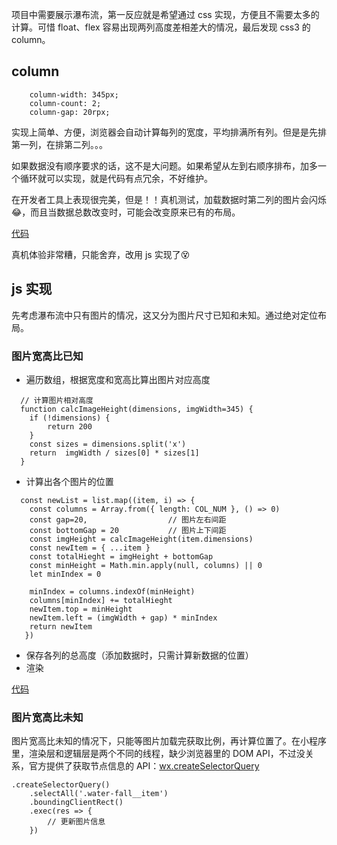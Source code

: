 
项目中需要展示瀑布流，第一反应就是希望通过 css 实现，方便且不需要太多的计算。可惜 float、flex 容易出现两列高度差相差大的情况，最后发现 css3 的 column。

## column

```
    column-width: 345px;
    column-count: 2;
    column-gap: 20rpx;
```

实现上简单、方便，浏览器会自动计算每列的宽度，平均排满所有列。但是是先排第一列，在排第二列。。。

如果数据没有顺序要求的话，这不是大问题。如果希望从左到右顺序排布，加多一个循环就可以实现，就是代码有点冗余，不好维护。

在开发者工具上表现很完美，但是！！真机测试，加载数据时第二列的图片会闪烁😂，而且当数据总数改变时，可能会改变原来已有的布局。

[代码](https://github.com/lerhxx/practice/tree/master/miniProgram/Taro/myApp/src/pages/water-fall/column)

真机体验非常糟，只能舍弃，改用 js 实现了😵

## js 实现

先考虑瀑布流中只有图片的情况，这又分为图片尺寸已知和未知。通过绝对定位布局。

### 图片宽高比已知
- 遍历数组，根据宽度和宽高比算出图片对应高度

```
  // 计算图片相对高度
  function calcImageHeight(dimensions, imgWidth=345) {
    if (!dimensions) {
        return 200
    }
    const sizes = dimensions.split('x')
    return  imgWidth / sizes[0] * sizes[1]
  }
```

- 计算出各个图片的位置

```
  const newList = list.map((item, i) => {
    const columns = Array.from({ length: COL_NUM }, () => 0)
    const gap=20,                  // 图片左右间距
    const bottomGap = 20           // 图片上下间距
    const imgHeight = calcImageHeight(item.dimensions)
    const newItem = { ...item }
    const totalHieght = imgHeight + bottomGap
    const minHeight = Math.min.apply(null, columns) || 0
    let minIndex = 0

    minIndex = columns.indexOf(minHeight)
    columns[minIndex] += totalHieght
    newItem.top = minHeight
    newItem.left = (imgWidth + gap) * minIndex
    return newItem
   })
```

- 保存各列的总高度（添加数据时，只需计算新数据的位置）
- 渲染

[代码](https://github.com/lerhxx/practice/tree/master/miniProgram/Taro/myApp/src/pages/water-fall/calc)

### 图片宽高比未知

图片宽高比未知的情况下，只能等图片加载完获取比例，再计算位置了。在小程序里，渲染层和逻辑层是两个不同的线程，缺少浏览器里的 DOM API，不过没关系，官方提供了获取节点信息的 API：[wx.createSelectorQuery](https://developers.weixin.qq.com/miniprogram/dev/api/wxml/wx.createSelectorQuery.html)

```
.createSelectorQuery()
    .selectAll('.water-fall__item')
    .boundingClientRect()
    .exec(res => {
        // 更新图片信息
    })
```

